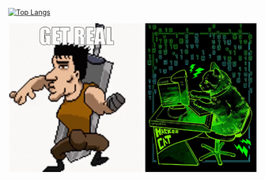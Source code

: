 [![Top Langs](https://github-readme-stats.vercel.app/api/top-langs/?username=AlanAcosta460&langs_count=9&theme=aura&hide=papyrus,tex,html,css,jupyter,notebook,Jupyter,.ipynb,ipynb&layout=donut)](https://github.com/anuraghazra/github-readme-stats)

<div align="center">
  <img src="get-real.gif" alt="animated" height='300'/>
  <img src="hackerCat.jpg" alt="image" height="300"/>
</div>
